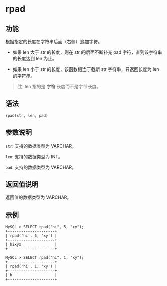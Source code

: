# rpad

## 功能

根据指定的长度在字符串后面（右侧）追加字符。

- 如果 len 大于 str 的长度，则在 str 的后面不断补充 pad 字符，直到该字符串的长度达到 len 为止。

- 如果 len 小于 str 的长度，该函数相当于截断 str 字符串，只返回长度为 len 的字符串。

> 注: len 指的是 **字符** 长度而不是字节长度。

## 语法

```Haskell
rpad(str, len, pad)
```

## 参数说明

`str`: 支持的数据类型为 VARCHAR。

`len`: 支持的数据类型为 INT。

`pad`: 支持的数据类型为 VARCHAR。

## 返回值说明

返回值的数据类型为 VARCHAR。

## 示例

```Plain Text
MySQL > SELECT rpad("hi", 5, "xy");
+---------------------+
| rpad('hi', 5, 'xy') |
+---------------------+
| hixyx               |
+---------------------+

MySQL > SELECT rpad("hi", 1, "xy");
+---------------------+
| rpad('hi', 1, 'xy') |
+---------------------+
| h                   |
+---------------------+
```
